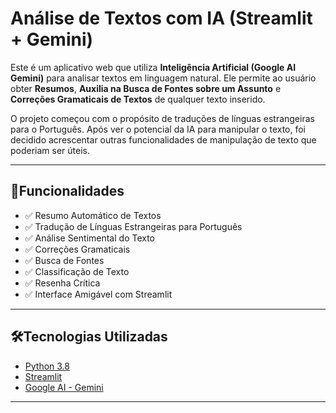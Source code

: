 # Análise de Textos com IA (Streamlit + Gemini)

Este é um aplicativo web que utiliza **Inteligência Artificial (Google AI Gemini)** para analisar textos em linguagem natural. Ele permite ao usuário obter **Resumos**, **Auxilia na Busca de Fontes sobre um Assunto** e **Correções Gramaticais de Textos** de qualquer texto inserido. 

O projeto começou com o propósito de traduções de línguas estrangeiras para o Português. Após ver o potencial da IA para manipular o texto, foi decidido acrescentar outras funcionalidades de manipulação de texto que poderiam ser úteis.

---

## 🚀Funcionalidades

- ✅ Resumo Automático de Textos
- ✅ Tradução de Línguas Estrangeiras para Português
- ✅ Análise Sentimental do Texto
- ✅ Correções Gramaticais
- ✅ Busca de Fontes
- ✅ Classificação de Texto
- ✅ Resenha Crítica
- ✅ Interface Amigável com Streamlit

---
## 🛠️Tecnologias Utilizadas

- [Python 3.8](https://www.python.org/)
- [Streamlit](https://streamlit.io/)
- [Google AI - Gemini](https://aistudio.google.com/welcome)

---

